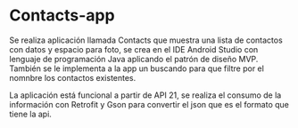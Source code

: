 # Contacts-app
Se realiza aplicación llamada Contacts que muestra una lista de contactos con datos y espacio para 
foto, se crea en el IDE Android Studio con lenguaje de programación Java aplicando el patrón de diseño MVP.
También se le implementa a la app un buscando para que filtre por el nomnbre los contactos existentes.

La aplicación está funcional a partir de API 21, se realiza el consumo de la información con Retrofit y 
Gson para convertir el json que es el formato que tiene la api.
